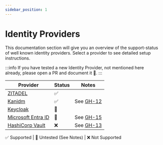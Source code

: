 ```yaml
---
sidebar_position: 1
---
```


# Identity Providers

This documentation section will give you an overview of the support-status of well known identity providers.
Select a provider to see detailed setup instructions.

:::info
If you have tested a new Identity Provider, not mentioned here already, please open a PR and document it 🙏.
:::

| Provider | Status | Notes |
|---|---|---|
| [ZITADEL](./zitadel.md) | ✅ | |
| [Kanidm](./kanidm.md) | ✅ | See [GH-12](https://github.com/sevensolutions/traefik-oidc-auth/issues/12) |
| [Keycloak](./keycloak.md) | 🧐 | |
| [Microsoft Entra ID](./entra-id.md) | 🧐 | See [GH-15](https://github.com/sevensolutions/traefik-oidc-auth/issues/15) |
| [HashiCorp Vault](https://www.vaultproject.io/) | ❌ | See [GH-13](https://github.com/sevensolutions/traefik-oidc-auth/issues/13) |

✅ Supported | 🧐 Untested (See Notes) | ❌ Not Supported